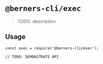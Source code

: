 # `@berners-cli/exec`

> TODO: description

## Usage

```
const exec = require('@berners-cli/exec');

// TODO: DEMONSTRATE API
```
